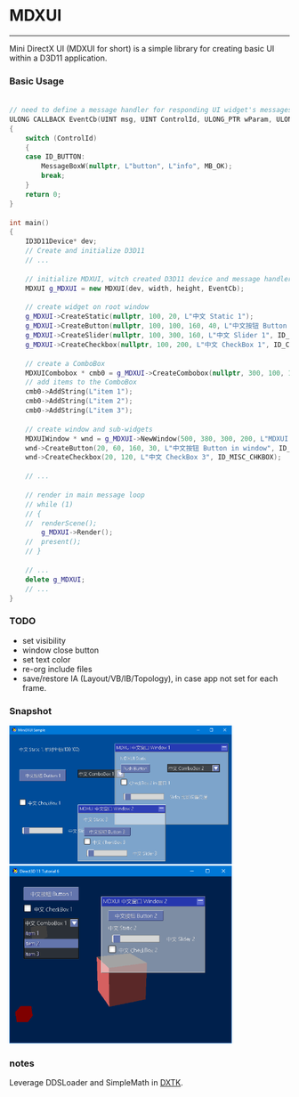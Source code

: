 # MDXUI
---
Mini DirectX UI (MDXUI for short) is a simple library for creating basic UI within a D3D11 application.



### Basic Usage


``` cpp

// need to define a message handler for responding UI widget's messages.
ULONG CALLBACK EventCb(UINT msg, UINT ControlId, ULONG_PTR wParam, ULONG_PTR lParam)
{
    switch (ControlId)
    {
    case ID_BUTTON:
        MessageBoxW(nullptr, L"button", L"info", MB_OK);
        break;
    }
    return 0;
}

int main()
{
    ID3D11Device* dev;
    // Create and initialize D3D11
    // ...

    // initialize MDXUI, witch created D3D11 device and message handler(EventCb() here for example )
    MDXUI g_MDXUI = new MDXUI(dev, width, height, EventCb);

    // create widget on root window
    g_MDXUI->CreateStatic(nullptr, 100, 20, L"中文 Static 1");
    g_MDXUI->CreateButton(nullptr, 100, 100, 160, 40, L"中文按钮 Button 1", ID_BUTTON);
    g_MDXUI->CreateSlider(nullptr, 100, 300, 160, L"中文 Slider 1", ID_SLIDER);
    g_MDXUI->CreateCheckbox(nullptr, 100, 200, L"中文 CheckBox 1", ID_CHKBOX);

    // create a ComboBox
    MDXUICombobox * cmb0 = g_MDXUI->CreateCombobox(nullptr, 300, 100, 160, L"中文 ComboBox 1", ID_COMBOX);
    // add items to the ComboBox
    cmb0->AddString(L"item 1");
    cmb0->AddString(L"item 2");
    cmb0->AddString(L"item 3");

    // create window and sub-widgets
    MDXUIWindow * wnd = g_MDXUI->NewWindow(500, 380, 300, 200, L"MDXUI 中文窗口 Window 1");
    wnd->CreateButton(20, 60, 160, 30, L"中文按钮 Button in window", ID_MISC_BUTTON);
    wnd->CreateCheckbox(20, 120, L"中文 CheckBox 3", ID_MISC_CHKBOX);

    // ...

    // render in main message loop
    // while (1)
    // {
    //	renderScene();
        g_MDXUI->Render();
    //	present();
    // }

    // ...
    delete g_MDXUI;
    // ...
}

```

### TODO
- set visibility
- window close button
- set text color
- re-org include files
- save/restore IA (Layout/VB/IB/Topology), in case app not set for each frame.

### Snapshot
<!-- ![](assets/MDXUI1.png =400x100) -->
<img width="400" src="assets/MDXUI1.png" />

<img width="400" src="assets/MDXUI2.png" />

### notes
Leverage DDSLoader and SimpleMath in [DXTK](https://github.com/Microsoft/DirectXTK "DirectXTK").
